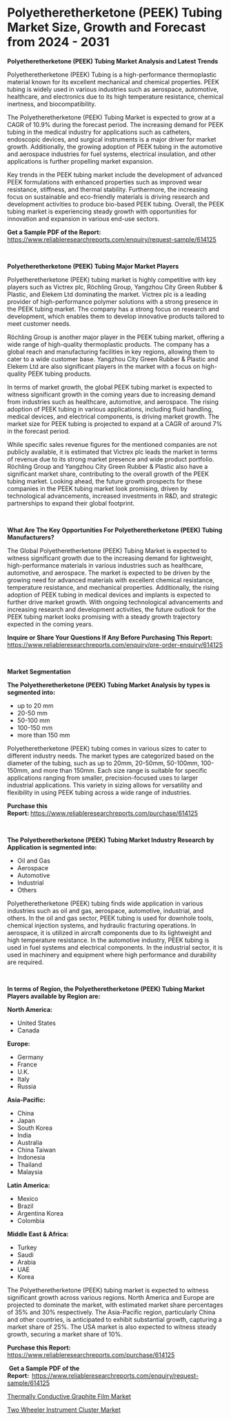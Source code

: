 <p><h1>Polyetheretherketone (PEEK) Tubing Market Size, Growth and Forecast from 2024 - 2031</h1></p><p><strong>Polyetheretherketone (PEEK) Tubing Market Analysis and Latest Trends</strong></p>
<p><p>Polyetheretherketone (PEEK) Tubing is a high-performance thermoplastic material known for its excellent mechanical and chemical properties. PEEK tubing is widely used in various industries such as aerospace, automotive, healthcare, and electronics due to its high temperature resistance, chemical inertness, and biocompatibility.</p><p>The Polyetheretherketone (PEEK) Tubing Market is expected to grow at a CAGR of 10.9% during the forecast period. The increasing demand for PEEK tubing in the medical industry for applications such as catheters, endoscopic devices, and surgical instruments is a major driver for market growth. Additionally, the growing adoption of PEEK tubing in the automotive and aerospace industries for fuel systems, electrical insulation, and other applications is further propelling market expansion.</p><p>Key trends in the PEEK tubing market include the development of advanced PEEK formulations with enhanced properties such as improved wear resistance, stiffness, and thermal stability. Furthermore, the increasing focus on sustainable and eco-friendly materials is driving research and development activities to produce bio-based PEEK tubing. Overall, the PEEK tubing market is experiencing steady growth with opportunities for innovation and expansion in various end-use sectors.</p></p>
<p><strong>Get a Sample PDF of the Report:&nbsp;</strong> <a href="https://www.reliableresearchreports.com/enquiry/request-sample/614125">https://www.reliableresearchreports.com/enquiry/request-sample/614125</a></p>
<p>&nbsp;</p>
<p><strong>Polyetheretherketone (PEEK) Tubing Major Market Players</strong></p>
<p><p>Polyetheretherketone (PEEK) tubing market is highly competitive with key players such as Victrex plc, Röchling Group, Yangzhou City Green Rubber & Plastic, and Elekem Ltd dominating the market. Victrex plc is a leading provider of high-performance polymer solutions with a strong presence in the PEEK tubing market. The company has a strong focus on research and development, which enables them to develop innovative products tailored to meet customer needs.</p><p>Röchling Group is another major player in the PEEK tubing market, offering a wide range of high-quality thermoplastic products. The company has a global reach and manufacturing facilities in key regions, allowing them to cater to a wide customer base. Yangzhou City Green Rubber & Plastic and Elekem Ltd are also significant players in the market with a focus on high-quality PEEK tubing products.</p><p>In terms of market growth, the global PEEK tubing market is expected to witness significant growth in the coming years due to increasing demand from industries such as healthcare, automotive, and aerospace. The rising adoption of PEEK tubing in various applications, including fluid handling, medical devices, and electrical components, is driving market growth. The market size for PEEK tubing is projected to expand at a CAGR of around 7% in the forecast period.</p><p>While specific sales revenue figures for the mentioned companies are not publicly available, it is estimated that Victrex plc leads the market in terms of revenue due to its strong market presence and wide product portfolio. Röchling Group and Yangzhou City Green Rubber & Plastic also have a significant market share, contributing to the overall growth of the PEEK tubing market. Looking ahead, the future growth prospects for these companies in the PEEK tubing market look promising, driven by technological advancements, increased investments in R&D, and strategic partnerships to expand their global footprint.</p></p>
<p>&nbsp;</p>
<p><strong>What Are The Key Opportunities For Polyetheretherketone (PEEK) Tubing Manufacturers?</strong></p>
<p><p>The Global Polyetheretherketone (PEEK) Tubing Market is expected to witness significant growth due to the increasing demand for lightweight, high-performance materials in various industries such as healthcare, automotive, and aerospace. The market is expected to be driven by the growing need for advanced materials with excellent chemical resistance, temperature resistance, and mechanical properties. Additionally, the rising adoption of PEEK tubing in medical devices and implants is expected to further drive market growth. With ongoing technological advancements and increasing research and development activities, the future outlook for the PEEK tubing market looks promising with a steady growth trajectory expected in the coming years.</p></p>
<p><strong>Inquire or Share Your Questions If Any Before Purchasing This Report:</strong> <a href="https://www.reliableresearchreports.com/enquiry/pre-order-enquiry/614125">https://www.reliableresearchreports.com/enquiry/pre-order-enquiry/614125</a></p>
<p>&nbsp;</p>
<p><strong>Market Segmentation</strong></p>
<p><strong>The Polyetheretherketone (PEEK) Tubing Market Analysis by types is segmented into:</strong></p>
<p><ul><li>up to 20 mm</li><li>20-50 mm</li><li>50-100 mm</li><li>100-150 mm</li><li>more than 150 mm</li></ul></p>
<p><p>Polyetheretherketone (PEEK) tubing comes in various sizes to cater to different industry needs. The market types are categorized based on the diameter of the tubing, such as up to 20mm, 20-50mm, 50-100mm, 100-150mm, and more than 150mm. Each size range is suitable for specific applications ranging from smaller, precision-focused uses to larger industrial applications. This variety in sizing allows for versatility and flexibility in using PEEK tubing across a wide range of industries.</p></p>
<p><strong>Purchase this Report:&nbsp;</strong><a href="https://www.reliableresearchreports.com/purchase/614125">https://www.reliableresearchreports.com/purchase/614125</a></p>
<p>&nbsp;</p>
<p><strong>The Polyetheretherketone (PEEK) Tubing Market Industry Research by Application is segmented into:</strong></p>
<p><ul><li>Oil and Gas</li><li>Aerospace</li><li>Automotive</li><li>Industrial</li><li>Others</li></ul></p>
<p><p>Polyetheretherketone (PEEK) tubing finds wide application in various industries such as oil and gas, aerospace, automotive, industrial, and others. In the oil and gas sector, PEEK tubing is used for downhole tools, chemical injection systems, and hydraulic fracturing operations. In aerospace, it is utilized in aircraft components due to its lightweight and high temperature resistance. In the automotive industry, PEEK tubing is used in fuel systems and electrical components. In the industrial sector, it is used in machinery and equipment where high performance and durability are required.</p></p>
<p>&nbsp;</p>
<p><strong>In terms of Region, the Polyetheretherketone (PEEK) Tubing Market Players available by Region are:</strong></p>
<p>
    <p> <strong> North America: </strong>
        <ul>
            <li>United States</li>
            <li>Canada</li>
        </ul>
        </p> 
    <p> <strong> Europe: </strong>
        <ul>
            <li>Germany</li>
            <li>France</li>
            <li>U.K.</li>
            <li>Italy</li>
            <li>Russia</li>
        </ul>
        </p> 
    <p> <strong> Asia-Pacific: </strong>
        <ul>
            <li>China</li>
            <li>Japan</li>
            <li>South Korea</li>
            <li>India</li>
            <li>Australia</li>
            <li>China Taiwan</li>
            <li>Indonesia</li>
            <li>Thailand</li>
            <li>Malaysia</li>
        </ul>
        </p> 
    <p> <strong> Latin America: </strong>
        <ul>
            <li>Mexico</li>
            <li>Brazil</li>
            <li>Argentina Korea</li>
            <li>Colombia</li>
        </ul>
        </p> 
    <p> <strong> Middle East & Africa: </strong>
        <ul>
            <li>Turkey</li>
            <li>Saudi</li>
            <li>Arabia</li>
            <li>UAE</li>
            <li>Korea</li>
        </ul>
    </p>
    </p>
<p><p>The Polyetheretherketone (PEEK) tubing market is expected to witness significant growth across various regions. North America and Europe are projected to dominate the market, with estimated market share percentages of 35% and 30% respectively. The Asia-Pacific region, particularly China and other countries, is anticipated to exhibit substantial growth, capturing a market share of 25%. The USA market is also expected to witness steady growth, securing a market share of 10%.</p></p>
<p><strong>Purchase this Report: </strong><a href="https://www.reliableresearchreports.com/purchase/614125">https://www.reliableresearchreports.com/purchase/614125</a></p>
<p>&nbsp;<strong>Get a Sample PDF of the Report:&nbsp;&nbsp;</strong><a href="https://www.reliableresearchreports.com/enquiry/request-sample/614125">https://www.reliableresearchreports.com/enquiry/request-sample/614125</a></p>
<p><strong></strong></p>
<p><p><a href="https://github.com/kufem1/Market-Research-Report-List-1/blob/main/thermally-conductive-graphite-film-market.md">Thermally Conductive Graphite Film Market</a></p><p><a href="https://github.com/singletonthaxterkelliehr2df/Market-Research-Report-List-1/blob/main/two-wheeler-instrument-cluster-market.md">Two Wheeler Instrument Cluster Market</a></p></p>